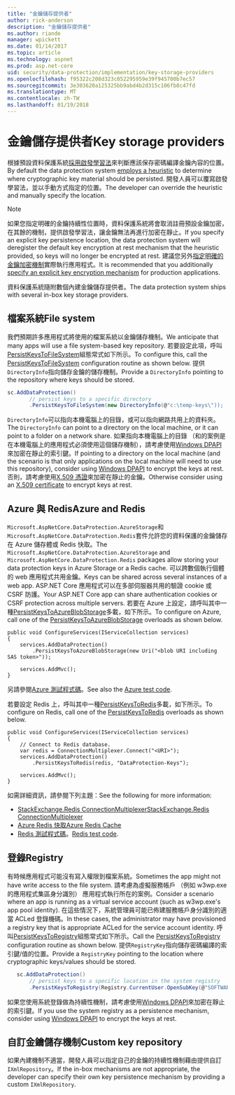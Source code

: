 ```yaml
---
title: "金鑰儲存提供者"
author: rick-anderson
description: "金鑰儲存提供者"
ms.author: riande
manager: wpickett
ms.date: 01/14/2017
ms.topic: article
ms.technology: aspnet
ms.prod: asp.net-core
uid: security/data-protection/implementation/key-storage-providers
ms.openlocfilehash: f95322c208d323c052295959e39f945700b7ec57
ms.sourcegitcommit: 3e303620a125325bb9abd4b2d315c106fb8c47fd
ms.translationtype: MT
ms.contentlocale: zh-TW
ms.lasthandoff: 01/19/2018
---
```

# <a name="key-storage-providers"></a><span data-ttu-id="fd6c6-103">金鑰儲存提供者</span><span class="sxs-lookup"><span data-stu-id="fd6c6-103">Key storage providers</span></span>

<a name="data-protection-implementation-key-storage-providers"></a>

<span data-ttu-id="fd6c6-104">根據預設資料保護系統[採用啟發學習法](xref:security/data-protection/configuration/default-settings)來判斷應該保存密碼編譯金鑰內容的位置。</span><span class="sxs-lookup"><span data-stu-id="fd6c6-104">By default the data protection system [employs a heuristic](xref:security/data-protection/configuration/default-settings) to determine where cryptographic key material should be persisted.</span></span> <span data-ttu-id="fd6c6-105">開發人員可以覆寫啟發學習法，並以手動方式指定的位置。</span><span class="sxs-lookup"><span data-stu-id="fd6c6-105">The developer can override the heuristic and manually specify the location.</span></span>

> [!NOTE]
> <span data-ttu-id="fd6c6-106">如果您指定明確的金鑰持續性位置時，資料保護系統將會取消註冊預設金鑰加密，在其餘的機制，提供啟發學習法，讓金鑰無法再進行加密在靜止。</span><span class="sxs-lookup"><span data-stu-id="fd6c6-106">If you specify an explicit key persistence location, the data protection system will deregister the default key encryption at rest mechanism that the heuristic provided, so keys will no longer be encrypted at rest.</span></span> <span data-ttu-id="fd6c6-107">建議您另外[指定明確的金鑰加密機制](key-encryption-at-rest.md#data-protection-implementation-key-encryption-at-rest-providers)實際執行應用程式。</span><span class="sxs-lookup"><span data-stu-id="fd6c6-107">It is recommended that you additionally [specify an explicit key encryption mechanism](key-encryption-at-rest.md#data-protection-implementation-key-encryption-at-rest-providers) for production applications.</span></span>

<span data-ttu-id="fd6c6-108">資料保護系統隨附數個內建金鑰儲存提供者。</span><span class="sxs-lookup"><span data-stu-id="fd6c6-108">The data protection system ships with several in-box key storage providers.</span></span>

## <a name="file-system"></a><span data-ttu-id="fd6c6-109">檔案系統</span><span class="sxs-lookup"><span data-stu-id="fd6c6-109">File system</span></span>

<span data-ttu-id="fd6c6-110">我們預期許多應用程式將使用的檔案系統以金鑰儲存機制。</span><span class="sxs-lookup"><span data-stu-id="fd6c6-110">We anticipate that many apps will use a file system-based key repository.</span></span> <span data-ttu-id="fd6c6-111">若要設定此項，呼叫[PersistKeysToFileSystem](https://github.com/aspnet/DataProtection/blob/rel/1.1.0/src/Microsoft.AspNetCore.DataProtection/DataProtectionBuilderExtensions.cs)組態常式如下所示。</span><span class="sxs-lookup"><span data-stu-id="fd6c6-111">To configure this, call the [PersistKeysToFileSystem](https://github.com/aspnet/DataProtection/blob/rel/1.1.0/src/Microsoft.AspNetCore.DataProtection/DataProtectionBuilderExtensions.cs) configuration routine as shown below.</span></span> <span data-ttu-id="fd6c6-112">提供`DirectoryInfo`指向儲存金鑰的儲存機制。</span><span class="sxs-lookup"><span data-stu-id="fd6c6-112">Provide a `DirectoryInfo` pointing to the repository where keys should be stored.</span></span>

```csharp
sc.AddDataProtection()
       // persist keys to a specific directory
       .PersistKeysToFileSystem(new DirectoryInfo(@"c:\temp-keys\"));
   ```

<span data-ttu-id="fd6c6-113">`DirectoryInfo`可以指向本機電腦上的目錄，或可以指向網路共用上的資料夾。</span><span class="sxs-lookup"><span data-stu-id="fd6c6-113">The `DirectoryInfo` can point to a directory on the local machine, or it can point to a folder on a network share.</span></span> <span data-ttu-id="fd6c6-114">如果指向本機電腦上的目錄 （和的案例是在本機電腦上的應用程式必須使用這個儲存機制），請考慮使用[Windows DPAPI](key-encryption-at-rest.md#data-protection-implementation-key-encryption-at-rest)來加密在靜止的索引鍵。</span><span class="sxs-lookup"><span data-stu-id="fd6c6-114">If pointing to a directory on the local machine (and the scenario is that only applications on the local machine will need to use this repository), consider using [Windows DPAPI](key-encryption-at-rest.md#data-protection-implementation-key-encryption-at-rest) to encrypt the keys at rest.</span></span> <span data-ttu-id="fd6c6-115">否則，請考慮使用[X.509 憑證](key-encryption-at-rest.md#data-protection-implementation-key-encryption-at-rest)來加密在靜止的金鑰。</span><span class="sxs-lookup"><span data-stu-id="fd6c6-115">Otherwise consider using an [X.509 certificate](key-encryption-at-rest.md#data-protection-implementation-key-encryption-at-rest) to encrypt keys at rest.</span></span>

## <a name="azure-and-redis"></a><span data-ttu-id="fd6c6-116">Azure 與 Redis</span><span class="sxs-lookup"><span data-stu-id="fd6c6-116">Azure and Redis</span></span>

<span data-ttu-id="fd6c6-117">`Microsoft.AspNetCore.DataProtection.AzureStorage`和`Microsoft.AspNetCore.DataProtection.Redis`套件允許您的資料保護的金鑰儲存在 Azure 儲存體或 Redis 快取。</span><span class="sxs-lookup"><span data-stu-id="fd6c6-117">The `Microsoft.AspNetCore.DataProtection.AzureStorage` and `Microsoft.AspNetCore.DataProtection.Redis` packages allow storing your data protection keys in Azure Storage or a Redis cache.</span></span> <span data-ttu-id="fd6c6-118">可以跨數個執行個體的 web 應用程式共用金鑰。</span><span class="sxs-lookup"><span data-stu-id="fd6c6-118">Keys can be shared across several instances of a web app.</span></span> <span data-ttu-id="fd6c6-119">ASP.NET Core 應用程式可以在多部伺服器共用的驗證 cookie 或 CSRF 防護。</span><span class="sxs-lookup"><span data-stu-id="fd6c6-119">Your ASP.NET Core app can share authentication cookies or CSRF protection across multiple servers.</span></span> <span data-ttu-id="fd6c6-120">若要在 Azure 上設定，請呼叫其中一種[PersistKeysToAzureBlobStorage](https://github.com/aspnet/DataProtection/blob/rel/1.1.0/src/Microsoft.AspNetCore.DataProtection.AzureStorage/AzureDataProtectionBuilderExtensions.cs)多載，如下所示。</span><span class="sxs-lookup"><span data-stu-id="fd6c6-120">To configure on Azure, call one of the [PersistKeysToAzureBlobStorage](https://github.com/aspnet/DataProtection/blob/rel/1.1.0/src/Microsoft.AspNetCore.DataProtection.AzureStorage/AzureDataProtectionBuilderExtensions.cs) overloads as shown below.</span></span>

```
public void ConfigureServices(IServiceCollection services)
{
    services.AddDataProtection()
        .PersistKeysToAzureBlobStorage(new Uri("<blob URI including SAS token>"));

    services.AddMvc();
}
```

<span data-ttu-id="fd6c6-121">另請參閱[Azure 測試程式碼](https://github.com/aspnet/DataProtection/blob/rel/1.1.0/samples/AzureBlob/Program.cs)。</span><span class="sxs-lookup"><span data-stu-id="fd6c6-121">See also the [Azure test code](https://github.com/aspnet/DataProtection/blob/rel/1.1.0/samples/AzureBlob/Program.cs).</span></span>

<span data-ttu-id="fd6c6-122">若要設定 Redis 上，呼叫其中一種[PersistKeysToRedis](https://github.com/aspnet/DataProtection/blob/rel/1.1.0/src/Microsoft.AspNetCore.DataProtection.Redis/RedisDataProtectionBuilderExtensions.cs)多載，如下所示。</span><span class="sxs-lookup"><span data-stu-id="fd6c6-122">To configure on Redis, call one of the [PersistKeysToRedis](https://github.com/aspnet/DataProtection/blob/rel/1.1.0/src/Microsoft.AspNetCore.DataProtection.Redis/RedisDataProtectionBuilderExtensions.cs) overloads as shown below.</span></span>

```
public void ConfigureServices(IServiceCollection services)
{
    // Connect to Redis database.
    var redis = ConnectionMultiplexer.Connect("<URI>");
    services.AddDataProtection()
        .PersistKeysToRedis(redis, "DataProtection-Keys");

    services.AddMvc();
}
```

<span data-ttu-id="fd6c6-123">如需詳細資訊，請參閱下列主題：</span><span class="sxs-lookup"><span data-stu-id="fd6c6-123">See the following for more information:</span></span>

- [<span data-ttu-id="fd6c6-124">StackExchange.Redis ConnectionMultiplexer</span><span class="sxs-lookup"><span data-stu-id="fd6c6-124">StackExchange.Redis ConnectionMultiplexer</span></span>](https://github.com/StackExchange/StackExchange.Redis/blob/master/docs/Basics.md)
- [<span data-ttu-id="fd6c6-125">Azure Redis 快取</span><span class="sxs-lookup"><span data-stu-id="fd6c6-125">Azure Redis Cache</span></span>](https://docs.microsoft.com/azure/redis-cache/cache-dotnet-how-to-use-azure-redis-cache#connect-to-the-cache)
- <span data-ttu-id="fd6c6-126">[Redis 測試程式碼](https://github.com/aspnet/DataProtection/blob/rel/1.1.0/samples/Redis/Program.cs)。</span><span class="sxs-lookup"><span data-stu-id="fd6c6-126">[Redis test code](https://github.com/aspnet/DataProtection/blob/rel/1.1.0/samples/Redis/Program.cs).</span></span>

## <a name="registry"></a><span data-ttu-id="fd6c6-127">登錄</span><span class="sxs-lookup"><span data-stu-id="fd6c6-127">Registry</span></span>

<span data-ttu-id="fd6c6-128">有時候應用程式可能沒有寫入權限到檔案系統。</span><span class="sxs-lookup"><span data-stu-id="fd6c6-128">Sometimes the app might not have write access to the file system.</span></span> <span data-ttu-id="fd6c6-129">請考慮為虛擬服務帳戶 （例如 w3wp.exe 的應用程式集區身分識別） 應用程式執行所在的案例。</span><span class="sxs-lookup"><span data-stu-id="fd6c6-129">Consider a scenario where an app is running as a virtual service account (such as w3wp.exe's app pool identity).</span></span> <span data-ttu-id="fd6c6-130">在這些情況下，系統管理員可能已佈建服務帳戶身分識別的適當 ACLed 登錄機碼。</span><span class="sxs-lookup"><span data-stu-id="fd6c6-130">In these cases, the administrator may have provisioned a registry key that is appropriate ACLed for the service account identity.</span></span> <span data-ttu-id="fd6c6-131">呼叫[PersistKeysToRegistry](https://github.com/aspnet/DataProtection/blob/rel/1.1.0/src/Microsoft.AspNetCore.DataProtection/DataProtectionBuilderExtensions.cs)組態常式如下所示。</span><span class="sxs-lookup"><span data-stu-id="fd6c6-131">Call the [PersistKeysToRegistry](https://github.com/aspnet/DataProtection/blob/rel/1.1.0/src/Microsoft.AspNetCore.DataProtection/DataProtectionBuilderExtensions.cs) configuration routine as shown below.</span></span> <span data-ttu-id="fd6c6-132">提供`RegistryKey`指向儲存密碼編譯的索引鍵/值的位置。</span><span class="sxs-lookup"><span data-stu-id="fd6c6-132">Provide a `RegistryKey` pointing to the location where cryptographic keys/values should be stored.</span></span>

```csharp
   sc.AddDataProtection()
       // persist keys to a specific location in the system registry
       .PersistKeysToRegistry(Registry.CurrentUser.OpenSubKey(@"SOFTWARE\Sample\keys"));
   ```

<span data-ttu-id="fd6c6-133">如果您使用系統登錄做為持續性機制，請考慮使用[Windows DPAPI](key-encryption-at-rest.md#data-protection-implementation-key-encryption-at-rest)來加密在靜止的索引鍵。</span><span class="sxs-lookup"><span data-stu-id="fd6c6-133">If you use the system registry as a persistence mechanism, consider using [Windows DPAPI](key-encryption-at-rest.md#data-protection-implementation-key-encryption-at-rest) to encrypt the keys at rest.</span></span>

## <a name="custom-key-repository"></a><span data-ttu-id="fd6c6-134">自訂金鑰儲存機制</span><span class="sxs-lookup"><span data-stu-id="fd6c6-134">Custom key repository</span></span>

<span data-ttu-id="fd6c6-135">如果內建機制不適當，開發人員可以指定自己的金鑰的持續性機制藉由提供自訂`IXmlRepository`。</span><span class="sxs-lookup"><span data-stu-id="fd6c6-135">If the in-box mechanisms are not appropriate, the developer can specify their own key persistence mechanism by providing a custom `IXmlRepository`.</span></span>
